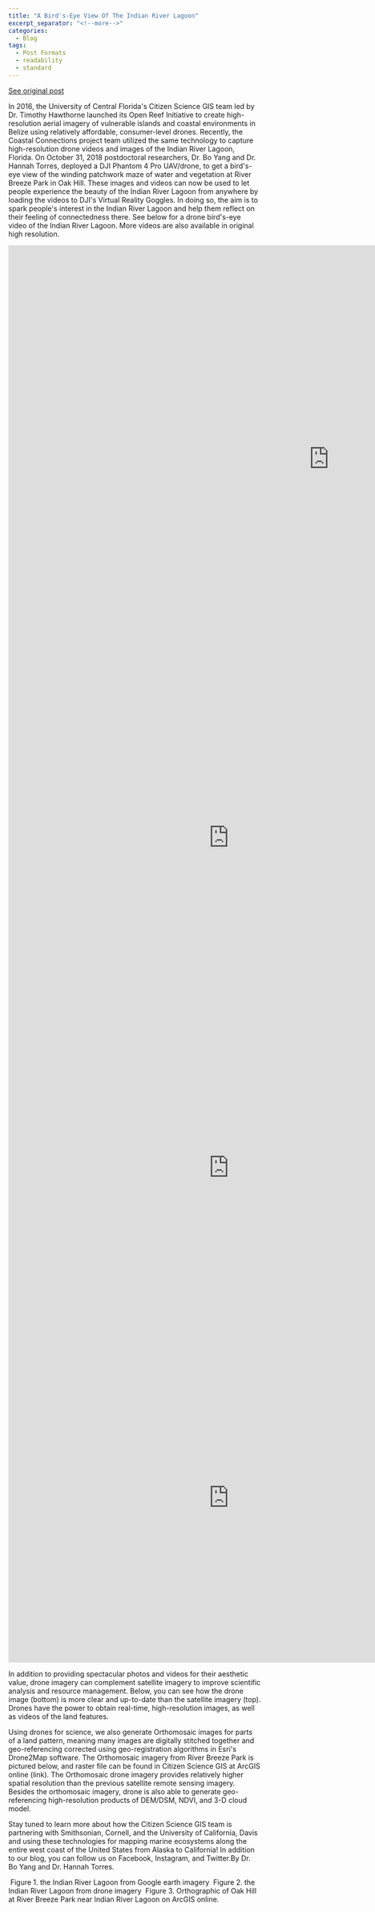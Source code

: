 ```yaml
---
title: "A Bird's-Eye View Of The Indian River Lagoon"
excerpt_separator: "<!--more-->"
categories:
  - Blog
tags:
  - Post Formats
  - readability
  - standard
---
```

[See original post](https://www.citizensciencegis.org/blog/a-birds-eye-view-of-the-indian-river-lagoon?rq=birds)

In 2016, the University of Central Florida's Citizen Science GIS team led by Dr. Timothy Hawthorne launched its Open Reef Initiative to create high-resolution aerial imagery of vulnerable islands and coastal environments in Belize using relatively affordable, consumer-level drones. Recently, the Coastal Connections project team utilized the same technology to capture high-resolution drone videos and images of the Indian River Lagoon, Florida. On October 31, 2018 postdoctoral researchers, Dr. Bo Yang and Dr. Hannah Torres, deployed a DJI Phantom 4 Pro UAV/drone, to get a bird's-eye view of the winding patchwork maze of water and vegetation at River Breeze Park in Oak Hill. These images and videos can now be used to let people experience the beauty of the Indian River Lagoon from anywhere by loading the videos to DJI's Virtual Reality Goggles. In doing so, the aim is to spark people's interest in the Indian River Lagoon and help them reflect on their feeling of connectedness there. See below for a drone bird's-eye video of the Indian River Lagoon. More videos are also available in original high resolution.

<iframe width="1280" height="853" src="https://www.youtube.com/embed/Z0rEA-VbphU" title="A Bird’s-Eye View of the Indian River Lagoon 1" frameborder="0" allow="accelerometer; autoplay; clipboard-write; encrypted-media; gyroscope; picture-in-picture; web-share" allowfullscreen></iframe>

<iframe width="879" height="659" src="https://www.youtube.com/embed/u7RDHmnwMP0" title="A Bird’s-Eye View of the Indian River Lagoon 2" frameborder="0" allow="accelerometer; autoplay; clipboard-write; encrypted-media; gyroscope; picture-in-picture; web-share" allowfullscreen></iframe>

<iframe width="879" height="659" src="https://www.youtube.com/embed/c_HGfb8mZ68" title="A Bird’s-Eye View of the Indian River Lagoon 3" frameborder="0" allow="accelerometer; autoplay; clipboard-write; encrypted-media; gyroscope; picture-in-picture; web-share" allowfullscreen></iframe>

<iframe width="879" height="659" src="https://www.youtube.com/embed/Aiz0mLD8PKg" title="A Bird’s-Eye View of the Indian River Lagoon 4" frameborder="0" allow="accelerometer; autoplay; clipboard-write; encrypted-media; gyroscope; picture-in-picture; web-share" allowfullscreen></iframe>

In addition to providing spectacular photos and videos for their aesthetic value, drone imagery can complement satellite imagery to improve scientific analysis and resource management. Below, you can see how the drone image (bottom) is more clear and up-to-date than the satellite imagery (top). Drones have the power to obtain real-time, high-resolution images, as well as videos of the land features.

Using drones for science, we also generate Orthomosaic images for parts of a land pattern, meaning many images are digitally stitched together and geo-referencing corrected using geo-registration algorithms in Esri's Drone2Map software. The Orthomosaic imagery from River Breeze Park is pictured below, and raster file can be found in Citizen Science GIS at ArcGIS online (link). The Orthomosaic drone imagery provides relatively higher spatial resolution than the previous satellite remote sensing imagery. Besides the orthomosaic imagery, drone is also able to generate geo-referencing high-resolution products of DEM/DSM, NDVI, and 3-D cloud model.

Stay tuned to learn more about how the Citizen Science GIS team is partnering with Smithsonian, Cornell, and the University of California, Davis and using these technologies for mapping marine ecosystems along the entire west coast of the United States from Alaska to California! In addition to our blog, you can follow us on Facebook, Instagram, and Twitter.By Dr. Bo Yang and Dr. Hannah Torres.

<img src="{{ site.url }}{{ site.baseurl }}/assets/images/Posts/2018111801.png" alt="">
Figure 1. the Indian River Lagoon from Google earth imagery


<img src="{{ site.url }}{{ site.baseurl }}/assets/images/Posts/2018111802.png" alt="">
Figure 2. the Indian River Lagoon from drone imagery


<img src="{{ site.url }}{{ site.baseurl }}/assets/images/Posts/2018111803.png" alt="">
Figure 3. Orthographic of Oak Hill at River Breeze Park near Indian River Lagoon on ArcGIS online.